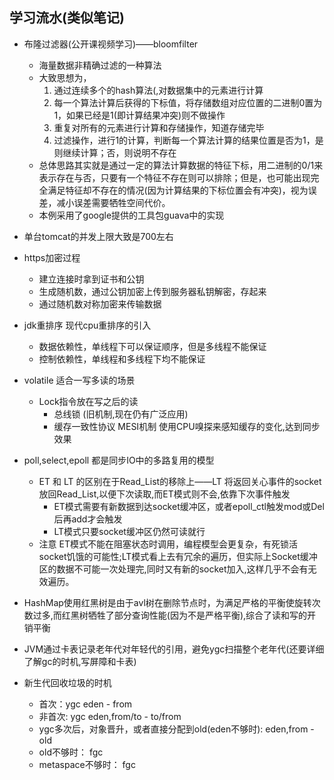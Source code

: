 ## 学习流水(类似笔记)

- 布隆过滤器(公开课视频学习)——bloomfilter
    - 海量数据非精确过滤的一种算法
    - 大致思想为，
        1. 通过连续多个的hash算法(,对数据集中的元素进行计算
        2. 每一个算法计算后获得的下标值，将存储数组对应位置的二进制0置为1，如果已经是1(即计算结果冲突)则不做操作
        3. 重复对所有的元素进行计算和存储操作，知道存储完毕
        4. 过滤操作，进行1的计算，判断每一个算法计算的结果位置是否为1，是则继续计算；否，则说明不存在
    - 总体思路其实就是通过一定的算法计算数据的特征下标，用二进制的0/1来表示存在与否，只要有一个特征不存在则可以排除；但是，也可能出现完全满足特征却不存在的情况(因为计算结果的下标位置会有冲突)，视为误差，减小误差需要牺牲空间代价。
    - 本例采用了google提供的工具包guava中的实现

- 单台tomcat的并发上限大致是700左右
- https加密过程
    - 建立连接时拿到证书和公钥
    - 生成随机数，通过公钥加密上传到服务器私钥解密，存起来
    - 通过随机数对称加密来传输数据
- jdk重排序 现代cpu重排序的引入
    - 数据依赖性，单线程下可以保证顺序，但是多线程不能保证
    - 控制依赖性，单线程和多线程下均不能保证
- volatile 适合一写多读的场景
    - Lock指令放在写之后的读
        - 总线锁 (旧机制,现在仍有广泛应用)
        - 缓存一致性协议 MESI机制 使用CPU嗅探来感知缓存的变化,达到同步效果
- poll,select,epoll 都是同步IO中的多路复用的模型
    - ET 和 LT 的区别在于Read_List的移除上——LT 将返回关心事件的socket放回Read_List,以便下次读取,而ET模式则不会,依靠下次事件触发
        - ET模式需要有新数据到达socket缓冲区，或者epoll_ctl触发mod或Del后再add才会触发
        - LT模式只要socket缓冲区仍然可读就行
    - 注意 ET模式不能在阻塞状态时调用，编程模型会更复杂，有死锁活socket饥饿的可能性;LT模式看上去有冗余的遍历，但实际上Socket缓冲区的数据不可能一次处理完,同时又有新的socket加入,这样几乎不会有无效遍历。
- HashMap使用红黑树是由于avl树在删除节点时，为满足严格的平衡使旋转次数过多,而红黑树牺牲了部分查询性能(因为不是严格平衡),综合了读和写的开销平衡
- JVM通过卡表记录老年代对年轻代的引用，避免ygc扫描整个老年代(还要详细了解gc的时机,写屏障和卡表)
- 新生代回收垃圾的时机
    - 首次：ygc  eden - from
    - 非首次: ygc  eden,from/to - to/from
    - ygc多次后，对象晋升，或者直接分配到old(eden不够时): eden,from - old
    - old不够时： fgc
    - metaspace不够时： fgc
